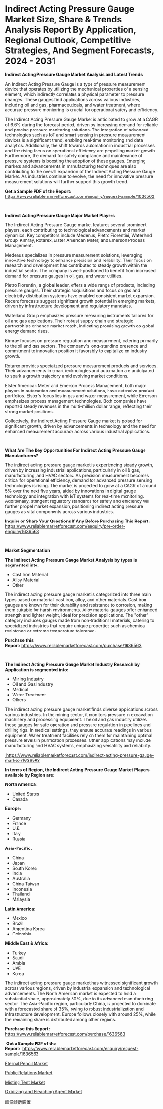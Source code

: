 <p><h1>Indirect Acting Pressure Gauge Market Size, Share & Trends Analysis Report By Application, Regional Outlook, Competitive Strategies, And Segment Forecasts, 2024 - 2031</h1></p><p><strong>Indirect Acting Pressure Gauge Market Analysis and Latest Trends</strong></p>
<p><p>An Indirect Acting Pressure Gauge is a type of pressure measurement device that operates by utilizing the mechanical properties of a sensing element, which indirectly correlates a physical parameter to pressure changes. These gauges find applications across various industries, including oil and gas, pharmaceuticals, and water treatment, where accurate pressure monitoring is crucial for operational safety and efficiency.</p><p>The Indirect Acting Pressure Gauge Market is anticipated to grow at a CAGR of 6.6% during the forecast period, driven by increasing demand for reliable and precise pressure monitoring solutions. The integration of advanced technologies such as IoT and smart sensing in pressure measurement devices is a significant trend, enabling real-time monitoring and data analytics. Additionally, the shift towards automation in industrial processes and the rising focus on operational efficiency are propelling market growth. Furthermore, the demand for safety compliance and maintenance of pressure systems is boosting the adoption of these gauges. Emerging markets and advancements in manufacturing techniques are also contributing to the overall expansion of the Indirect Acting Pressure Gauge Market. As industries continue to evolve, the need for innovative pressure measurement solutions will further support this growth trend.</p></p>
<p><strong>Get a Sample PDF of the Report:&nbsp;</strong> <a href="https://www.reliablemarketforecast.com/enquiry/request-sample/1636563">https://www.reliablemarketforecast.com/enquiry/request-sample/1636563</a></p>
<p>&nbsp;</p>
<p><strong>Indirect Acting Pressure Gauge Major Market Players</strong></p>
<p><p>The Indirect Acting Pressure Gauge market features several prominent players, each contributing to technological advancements and market dynamics. Key competitors include Medenus, Pietro Fiorentini, Waterland Group, Kimray, Rotarex, Elster American Meter, and Emerson Process Management.</p><p>Medenus specializes in pressure measurement solutions, leveraging innovative technology to enhance precision and reliability. Their focus on research and development has contributed to steady growth within the industrial sector. The company is well-positioned to benefit from increased demand for pressure gauges in oil, gas, and water utilities.</p><p>Pietro Fiorentini, a global leader, offers a wide range of products, including pressure gauges. Their strategic acquisitions and focus on gas and electricity distribution systems have enabled consistent market expansion. Recent forecasts suggest significant growth potential in emerging markets, driven by infrastructure development and regulatory mandates.</p><p>Waterland Group emphasizes pressure measuring instruments tailored for oil and gas applications. Their robust supply chain and strategic partnerships enhance market reach, indicating promising growth as global energy demand rises.</p><p>Kimray focuses on pressure regulation and measurement, catering primarily to the oil and gas sectors. The company's long-standing presence and commitment to innovation position it favorably to capitalize on industry growth.</p><p>Rotarex provides specialized pressure measurement products and services. Their advancements in smart technologies and automation are anticipated to spark a growth trajectory amid evolving market conditions.</p><p>Elster American Meter and Emerson Process Management, both major players in automation and measurement solutions, have extensive product portfolios. Elster's focus lies in gas and water measurement, while Emerson emphasizes process management technologies. Both companies have reported steady revenues in the multi-million dollar range, reflecting their strong market positions.</p><p>Collectively, the Indirect Acting Pressure Gauge market is poised for significant growth, driven by advancements in technology and the need for enhanced measurement accuracy across various industrial applications.</p></p>
<p>&nbsp;</p>
<p><strong>What Are The Key Opportunities For Indirect Acting Pressure Gauge Manufacturers?</strong></p>
<p><p>The indirect acting pressure gauge market is experiencing steady growth, driven by increasing industrial applications, particularly in oil & gas, manufacturing, and HVAC sectors. As precision measurement becomes critical for operational efficiency, demand for advanced pressure sensing technologies is rising. The market is projected to grow at a CAGR of around 5% over the next five years, aided by innovations in digital gauge technology and integration with IoT systems for real-time monitoring. Additionally, stringent regulatory standards for safety and efficiency will further propel market expansion, positioning indirect acting pressure gauges as vital components across various industries.</p></p>
<p><strong>Inquire or Share Your Questions If Any Before Purchasing This Report:</strong> <a href="https://www.reliablemarketforecast.com/enquiry/pre-order-enquiry/1636563">https://www.reliablemarketforecast.com/enquiry/pre-order-enquiry/1636563</a></p>
<p>&nbsp;</p>
<p><strong>Market Segmentation</strong></p>
<p><strong>The Indirect Acting Pressure Gauge Market Analysis by types is segmented into:</strong></p>
<p><ul><li>Cast Iron Material</li><li>Alloy Material</li><li>Other</li></ul></p>
<p><p>The indirect acting pressure gauge market is categorized into three main types based on material: cast iron, alloy, and other materials. Cast iron gauges are known for their durability and resistance to corrosion, making them suitable for harsh environments. Alloy material gauges offer enhanced strength and lighter weight, ideal for precision applications. The "other" category includes gauges made from non-traditional materials, catering to specialized industries that require unique properties such as chemical resistance or extreme temperature tolerance.</p></p>
<p><strong>Purchase this Report:&nbsp;</strong><a href="https://www.reliablemarketforecast.com/purchase/1636563">https://www.reliablemarketforecast.com/purchase/1636563</a></p>
<p>&nbsp;</p>
<p><strong>The Indirect Acting Pressure Gauge Market Industry Research by Application is segmented into:</strong></p>
<p><ul><li>Mining Industry</li><li>Oil and Gas Industry</li><li>Medical</li><li>Water Treatment</li><li>Others</li></ul></p>
<p><p>The indirect acting pressure gauge market finds diverse applications across various industries. In the mining sector, it monitors pressure in excavation machinery and processing equipment. The oil and gas industry utilizes these gauges for safe operation and pressure regulation in pipelines and drilling rigs. In medical settings, they ensure accurate readings in various equipment. Water treatment facilities rely on them for maintaining optimal pressure levels in purification processes. Other applications may include manufacturing and HVAC systems, emphasizing versatility and reliability.</p></p>
<p><a href="https://www.reliablemarketforecast.com/indirect-acting-pressure-gauge-market-r1636563">&nbsp;https://www.reliablemarketforecast.com/indirect-acting-pressure-gauge-market-r1636563</a></p>
<p><strong>In terms of Region, the Indirect Acting Pressure Gauge Market Players available by Region are:</strong></p>
<p>
    <p> <strong> North America: </strong>
        <ul>
            <li>United States</li>
            <li>Canada</li>
        </ul>
        </p> 
    <p> <strong> Europe: </strong>
        <ul>
            <li>Germany</li>
            <li>France</li>
            <li>U.K.</li>
            <li>Italy</li>
            <li>Russia</li>
        </ul>
        </p> 
    <p> <strong> Asia-Pacific: </strong>
        <ul>
            <li>China</li>
            <li>Japan</li>
            <li>South Korea</li>
            <li>India</li>
            <li>Australia</li>
            <li>China Taiwan</li>
            <li>Indonesia</li>
            <li>Thailand</li>
            <li>Malaysia</li>
        </ul>
        </p> 
    <p> <strong> Latin America: </strong>
        <ul>
            <li>Mexico</li>
            <li>Brazil</li>
            <li>Argentina Korea</li>
            <li>Colombia</li>
        </ul>
        </p> 
    <p> <strong> Middle East & Africa: </strong>
        <ul>
            <li>Turkey</li>
            <li>Saudi</li>
            <li>Arabia</li>
            <li>UAE</li>
            <li>Korea</li>
        </ul>
    </p>
    </p>
<p><p>The indirect acting pressure gauge market has witnessed significant growth across various regions, driven by industrial expansion and technological advancements. The North American market is expected to hold a substantial share, approximately 30%, due to its advanced manufacturing sector. The Asia-Pacific region, particularly China, is projected to dominate with a forecasted share of 35%, owing to robust industrialization and infrastructure development. Europe follows closely with around 25%, while the remaining share is distributed among other regions.</p></p>
<p><strong>Purchase this Report: </strong><a href="https://www.reliablemarketforecast.com/purchase/1636563">https://www.reliablemarketforecast.com/purchase/1636563</a></p>
<p>&nbsp;<strong>Get a Sample PDF of the Report:&nbsp;&nbsp;</strong><a href="https://www.reliablemarketforecast.com/enquiry/request-sample/1636563">https://www.reliablemarketforecast.com/enquiry/request-sample/1636563</a></p>
<p><strong></strong></p>
<p><p><a href="https://issuu.com/reportprime-2/docs/eternal-pencil-market-size-2030.ppt_1429b47162557b">Eternal Pencil Market</a></p><p><a href="https://www.linkedin.com/pulse/public-relations-market-overview-regional-outlook-competitive-ycale?trackingId=NYFNaoT%2BRJK1NIfKtigE5w%3D%3D">Public Relations Market</a></p><p><a href="https://issuu.com/reportprime-2/docs/misting-tent-market-size-2030.pptx_37df5c2f5b6e62">Misting Tent Market</a></p><p><a href="https://medium.com/@joeyojholms596/emerging-opportunities-and-challenges-in-the-global-oxidizing-and-bleaching-agent-market-2024-d02a954dc9f0">Oxidizing and Bleaching Agent Market</a></p><p><a href="https://github.com/lababdou/Market-Research-Report-List-6/blob/main/393144214832.md">画像診断装置</a></p></p>